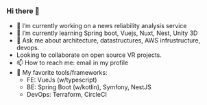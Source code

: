 ### Hi there 👋
- 🔭 I’m currently working on a news reliability analysis service
- 🌱 I’m currently learning Spring boot, Vuejs, Nuxt, Nest, Unity 3D
- 💬 Ask me about architecture, datastructures, AWS infrustructure, devops.
- Looking to collaborate on open source VR projects.
- 📫 How to reach me: email in my profile
- 💖 My favorite tools/frameworks:
   - FE: VueJs (w/typescript)
   - BE: Spring Boot (w/kotlin), Symfony, NestJS
   - DevOps: Terraform, CircleCI
